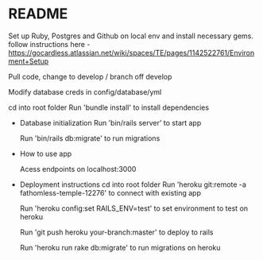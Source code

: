 # README

Set up Ruby, Postgres and Github on local env and install necessary gems. follow instructions here - https://gocardless.atlassian.net/wiki/spaces/TE/pages/1142522761/Environment+Setup

Pull code, change to develop / branch off develop

Modify database creds in config/database/yml

cd into root folder 
   Run 'bundle install' to install dependencies
   
* Database initialization
   Run 'bin/rails server' to start app
   
   Run 'bin/rails db:migrate' to run migrations    

* How to use app
  
  Acess endpoints on localhost:3000

* Deployment instructions
cd into root folder
  Run 'heroku git:remote -a fathomless-temple-12276' to connect with existing app
  
  Run 'heroku config:set RAILS_ENV=test' to set environment to test on heroku
  
  Run 'git push heroku your-branch:master' to deploy to rails 
  
  Run 'heroku run rake db:migrate' to run migrations on heroku
  
